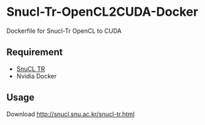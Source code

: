 # Snucl-Tr-OpenCL2CUDA-Docker
Dockerfile for Snucl-Tr OpenCL to CUDA

## Requirement

* [SnuCL TR](http://snucl.snu.ac.kr/snucl-tr.html)
* Nvidia Docker

## Usage
Download http://snucl.snu.ac.kr/snucl-tr.html

